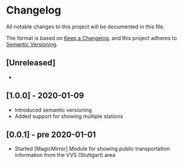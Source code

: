 # Changelog

All notable changes to this project will be documented in this file.

The format is based on [Keep a Changelog](https://keepachangelog.com/en/1.0.0/),
and this project adheres to [Semantic Versioning](https://semver.org/spec/v2.0.0.html).

## [Unreleased]
- 

## [1.0.0] - 2020-01-09
- Introduced semantic versioning
- Added support for showing multiple stations 

## [0.0.1] - pre 2020-01-01

- Started [MagicMirror] Module for showing public transportation information from the VVS (Stuttgart) area  
